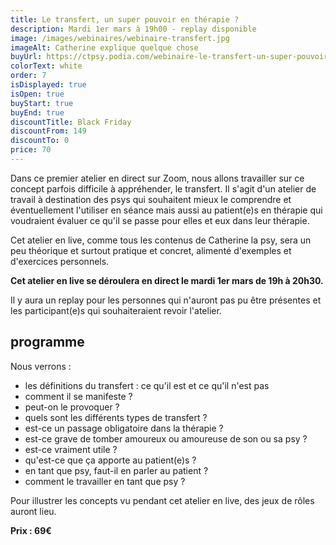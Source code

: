 ```yaml
---
title: Le transfert, un super pouvoir en thérapie ?
description: Mardi 1er mars à 19h00 - replay disponible
image: /images/webinaires/webinaire-transfert.jpg
imageAlt: Catherine explique quelque chose
buyUrl: https://ctpsy.podia.com/webinaire-le-transfert-un-super-pouvoir-en-therapie
colorText: white
order: 7
isDisplayed: true
isOpen: true
buyStart: true
buyEnd: true
discountTitle: Black Friday
discountFrom: 149
discountTo: 0
price: 70
---
```


Dans ce premier atelier en direct sur Zoom, nous allons travailler sur ce concept parfois difficile à appréhender, le transfert. Il s'agit d'un atelier de travail à destination des psys qui souhaitent mieux le comprendre et éventuellement l'utiliser en séance mais aussi au patient(e)s en thérapie qui voudraient évaluer ce qu'il se passe pour elles et eux dans leur thérapie.

Cet atelier en live, comme tous les contenus de Catherine la psy, sera un peu théorique et surtout pratique et concret, alimenté d'exemples et d'exercices personnels.

**Cet atelier en live se déroulera en direct le mardi 1er mars de 19h à 20h30.**

Il y aura un replay pour les personnes qui n'auront pas pu être présentes et les participant(e)s qui souhaiteraient revoir l'atelier.

## programme

Nous verrons :

- les définitions du transfert : ce qu'il est et ce qu'il n'est pas
- comment il se manifeste ?
- peut-on le provoquer ?
- quels sont les différents types de transfert ?
- est-ce un passage obligatoire dans la thérapie ?
- est-ce grave de tomber amoureux ou amoureuse de son ou sa psy ?
- est-ce vraiment utile ?
- qu'est-ce que ça apporte au patient(e)s ?
- en tant que psy, faut-il en parler au patient ?
- comment le travailler en tant que psy ?

Pour illustrer les concepts vu pendant cet atelier en live, des jeux de rôles auront lieu.

**Prix : 69€**
